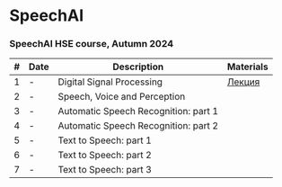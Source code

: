 # SpeechAI

### SpeechAI HSE course, Autumn 2024

| #   | Date     | Description                                        | Materials                            |
|-----|----------|----------------------------------------------------|--------------------------------------|
| 1   | -   | Digital Signal Processing                          |             [Лекция](https://docs.google.com/presentation/d/1trQIJBnjiaKG5z7LCbeTMMKOZhdJDfu8/edit#slide=id.p2)                              |
| 2   | -   | Speech, Voice and Perception                       |                                           |
| 3   | -   | Automatic Speech Recognition: part 1               |                                           |
| 4   | -   | Automatic Speech Recognition: part 2               |                                           |
| 5   | -   | Text to Speech: part 1                             |                                           |
| 6   | -   | Text to Speech: part 2                             |                                           |
| 7   | -   | Text to Speech: part 3                             |                                           |
